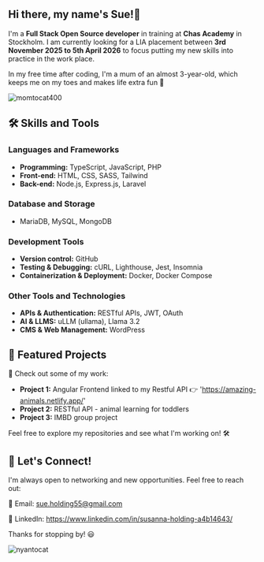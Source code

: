 ## Hi there, my name's Sue!👋

I'm a **Full Stack Open Source developer** in training at **Chas Academy** in Stockholm. 
I am currently looking for a LIA placement between **3rd November 2025 to 5th April 2026** to focus putting my new skills into practice in the work place.

In my free time after coding, I'm a mum of an almost 3-year-old, which keeps me on my toes and makes life extra fun 🥰


![momtocat400](https://github.com/user-attachments/assets/9eed4375-038b-4093-bbbd-47095b984cf8)

## 🛠️ Skills and Tools
### Languages and Frameworks
- **Programming:** TypeScript, JavaScript, PHP
- **Front-end:** HTML, CSS, SASS, Tailwind
- **Back-end:** Node.js, Express.js, Laravel

### Database and Storage
- MariaDB, MySQL, MongoDB

### Development Tools
- **Version control:** GitHub
- **Testing & Debugging:** cURL, Lighthouse, Jest, Insomnia
- **Containerization & Deployment:** Docker, Docker Compose

### Other Tools and Technologies
- **APIs & Authentication:** RESTful APIs, JWT, OAuth
- **AI & LLMS:** uLLM (ullama), Llama 3.2
- **CMS & Web Management:** WordPress

## 🚀 Featured Projects
👀 Check out some of my work:

- **Project 1:** Angular Frontend linked to my Restful API 👉 'https://amazing-animals.netlify.app/'
- **Project 2:** RESTful API - animal learning for toddlers
- **Project 3:** IMBD group project

Feel free to explore my repositories and see what I'm working on! 🛠️

## 🌟 Let's Connect!

I'm always open to networking and new opportunities. Feel free to reach out:

📧 Email: sue.holding55@gmail.com

🔗 LinkedIn: https://www.linkedin.com/in/susanna-holding-a4b14643/

Thanks for stopping by! 😃

 ![nyantocat](https://github.com/user-attachments/assets/5dfb4371-e1cd-432b-b490-d80de834c629)


<!--
**Sue-Holding/Sue-Holding** is a ✨ _special_ ✨ repository because its `README.md` (this file) appears on your GitHub profile.

Here are some ideas to get you started:

- 🔭 I’m currently working on ...
- 🌱 I’m currently learning ...
- 👯 I’m looking to collaborate on ...
- 🤔 I’m looking for help with ...
- 💬 Ask me about ...
- 📫 How to reach me: ...
- 😄 Pronouns: ...
- ⚡ Fun fact: ...
-->
